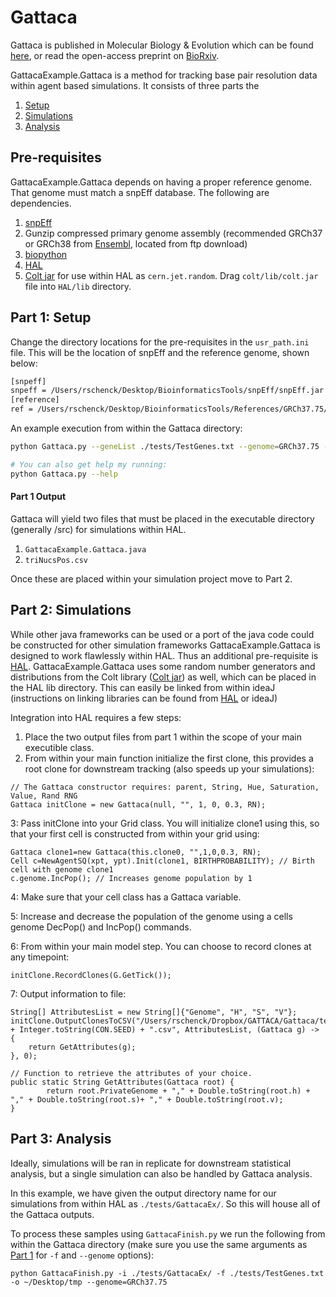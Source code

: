# Gattaca

Gattaca is published in Molecular Biology & Evolution which can be found [here](https://academic.oup.com/mbe/article/39/4/msac058/6550157), or read the open-access preprint on [BioRxiv](https://www.biorxiv.org/content/10.1101/2021.11.08.467784v1.abstract).

GattacaExample.Gattaca is a method for tracking base pair resolution data within agent based simulations. It consists of three parts the 
1. [Setup](#part-1-setup)
2. [Simulations](#part-2-simulations)
3. [Analysis](#part-3-analysis)

## Pre-requisites

GattacaExample.Gattaca depends on having a proper reference genome. That genome must match a snpEff database. The following are dependencies.

1. [snpEff](http://snpeff.sourceforge.net)
2. Gunzip compressed primary genome assembly (recommended GRCh37 or GRCh38 from [Ensembl](https://www.ensembl.org/index.html), located from ftp download)
3. [biopython](https://biopython.org/wiki/Download)
4. [HAL](https://halloworld.org)
5. [Colt jar](https://dst.lbl.gov/ACSSoftware/colt/) for use within HAL as ```cern.jet.random```. Drag ```colt/lib/colt.jar``` file into ```HAL/lib``` directory.

## Part 1: Setup

Change the directory locations for the pre-requisites in the ```usr_path.ini``` file. This will be the location of snpEff and the reference genome, shown below:

```bash
[snpeff]
snpeff = /Users/rschenck/Desktop/BioinformaticsTools/snpEff/snpEff.jar
[reference]
ref = /Users/rschenck/Desktop/BioinformaticsTools/References/GRCh37.75/Homo_sapiens.GRCh37.75.dna.primary_assembly.fa.gz
```

An example execution from within the Gattaca directory:

```bash
python Gattaca.py --geneList ./tests/TestGenes.txt --genome=GRCh37.75 --contextFile=./Tests/MutContext.txt --mutRate=3.2E-9 --output=./GattacaExample/

# You can also get help my running:
python Gattaca.py --help
```

#### Part 1 Output

Gattaca will yield two files that must be placed in the executable directory (generally /src) for simulations within HAL.
1. ```GattacaExample.Gattaca.java```
2. ```triNucsPos.csv```

Once these are placed within your simulation project move to Part 2.

## Part 2: Simulations

While other java frameworks can be used or a port of the java code could be constructed for other simulation frameworks GattacaExample.Gattaca is designed to work flawlessly within HAL. Thus an additional pre-requisite is [HAL](https://halloworld.org). GattacaExample.Gattaca uses some random number generators and distributions from the Colt library ([Colt jar](https://dst.lbl.gov/ACSSoftware/colt/)) as well, which can be placed in the HAL lib directory. This can easily be linked from within ideaJ (instructions on linking libraries can be found from [HAL](https://halloworld.org) or ideaJ)

Integration into HAL requires a few steps:
1. Place the two output files from part 1 within the scope of your main executible class.
2. From within your main function initialize the first clone, this provides a root clone for downstream tracking (also speeds up your simulations):
```angular2html
// The Gattaca constructor requires: parent, String, Hue, Saturation, Value, Rand RNG
Gattaca initClone = new Gattaca(null, "", 1, 0, 0.3, RN);
```
3: Pass initClone into your Grid class. You will initialize clone1 using this, so that your first cell is constructed from within your grid using:
```angular2html
Gattaca clone1=new Gattaca(this.clone0, "",1,0,0.3, RN);
Cell c=NewAgentSQ(xpt, ypt).Init(clone1, BIRTHPROBABILITY); // Birth cell with genome clone1
c.genome.IncPop(); // Increases genome population by 1
```
4: Make sure that your cell class has a Gattaca variable.

5: Increase and decrease the population of the genome using a cells genome DecPop() and IncPop() commands.

6: From within your main model step. You can choose to record clones at any timepoint:
```angular2html
initClone.RecordClones(G.GetTick());
```
7: Output information to file:
```angular2html
String[] AttributesList = new String[]{"Genome", "H", "S", "V"};
initClone.OutputClonesToCSV("/Users/rschenck/Dropbox/GATTACA/Gattaca/tests/GattacaEx/gattaca_output_fullyseeded." + Integer.toString(CON.SEED) + ".csv", AttributesList, (Gattaca g) -> {
    return GetAttributes(g);
}, 0);

// Function to retrieve the attributes of your choice.
public static String GetAttributes(Gattaca root) {
        return root.PrivateGenome + "," + Double.toString(root.h) + "," + Double.toString(root.s)+ "," + Double.toString(root.v);
}
```

## Part 3: Analysis

Ideally, simulations will be ran in replicate for downstream statistical analysis, but a single simulation can also be handled by Gattaca analysis. 

In this example, we have given the output directory name for our simulations from within HAL as ```./tests/GattacaEx/```. So this will house all of the Gattaca outputs.

To process these samples using ```GattacaFinish.py``` we run the following from within the Gattaca directory (make sure you use the same arguments as [Part 1](#part-1-setup) for ```-f``` and ```--genome``` options):

```angular2html
python GattacaFinish.py -i ./tests/GattacaEx/ -f ./tests/TestGenes.txt -o ~/Desktop/tmp --genome=GRCh37.75
```

